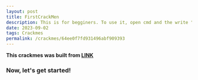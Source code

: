 ```yaml
---
layout: post
title: FirstCrackMen
description: This is for begginers. To use it, open cmd and the write "FirstCrackMe "
date: 2023-09-02
tags: Crackmes
permalink: /crackmes/64ee0f7fd931496abf909393
---
```


**This crackmes was built from [LINK](https://crackmes.one/crackme/64ee0f7fd931496abf909393)**
### Now, let's get started!
